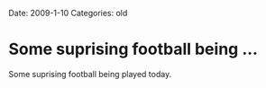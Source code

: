 Date: 2009-1-10
Categories: old

# Some suprising football being ...

Some suprising football being played today.
